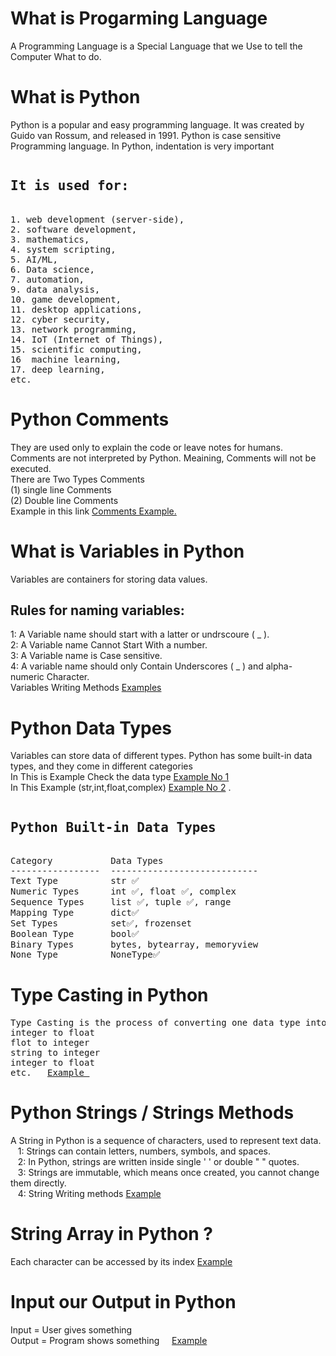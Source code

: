 <h1> What is Progarming Language </h1>
<p> A Programming Language is a Special Language that we Use to tell the Computer What to do. </p>

<h1>What is Python </h1>
<p>Python is a popular and easy programming language. It was created by Guido van Rossum, and released in 1991. Python is case sensitive Programming language. In Python, indentation is very important</p>
<pre>
<h2>It is used for:</h2>
1. web development (server-side),
2. software development,
3. mathematics,
4. system scripting,
5. AI/ML,
6. Data science,
7. automation,
9. data analysis,
10. game development,
11. desktop applications,
12. cyber security,
13. network programming,
14. IoT (Internet of Things),
15. scientific computing,
16  machine learning,
17. deep learning,
etc.
</pre>
<h1>Python Comments</h1>
<p> They are used only to explain the code or leave notes for humans. Comments are not interpreted by Python. Meaining, Comments will not be executed.<br/>
There are Two Types Comments <br/> (1) single line Comments <br/> (2) Double line Comments <br/>
  Example in this link <a href="https://github.com/ceobilal/Basic-python-/blob/main/01%20Python%20Comments.py">Comments Example.</a>
</p>
<h1>What is Variables in Python</h1>
<p> Variables are containers for storing data values.<br/>
<h2>Rules for naming variables:</h2>
  1: A Variable name should start with a latter or undrscoure ( _ ). <br/>
  2: A Variable name Cannot Start With a number. <br/>
  3: A Variable name is Case sensitive. <br/>
  4: A variable name should only Contain Underscores ( _ ) and alpha-numeric Character. <br/>
  Variables Writing Methods <a href="https://github.com/ceobilal/Basic-python-/blob/main/02%20Python%20Variable.py"> Examples </a>
</p>
<h1>Python Data Types</h1>
<p> Variables can store data of different types. Python has some built-in data types, and they come in different categories<br/> In This is Example Check the data type <a href="https://github.com/ceobilal/Basic-python-/blob/main/03%20Python%20Check%20data%20Type.py">Example No 1</a> <br/> In This Example (str,int,float,complex) <a href="https://github.com/ceobilal/Basic-python-/blob/main/04%20Python%20Data%20Types.py">Example No 2</a> .</p>
<pre>
<h2>Python Built-in Data Types</h2>
Category           Data Types
-----------------  ----------------------------
Text Type          str ✅
Numeric Types      int ✅, float ✅, complex
Sequence Types     list ✅, tuple ✅, range
Mapping Type       dict✅
Set Types          set✅, frozenset
Boolean Type       bool✅
Binary Types       bytes, bytearray, memoryview
None Type          NoneType✅  
</pre>
<h1>Type Casting in Python</h1>
<pre>Type Casting is the process of converting one data type into another in Python.
integer to float 
flot to integer
string to integer
integer to float
etc.   <a href="https://github.com/ceobilal/Basic-python-/blob/main/05%20Python%20Type%20Casting.py">Example </a></pre>
<h1>Python Strings / Strings Methods</h1>
<p>
A String in Python is a sequence of characters, used to represent text data.<br/>
&nbsp; &nbsp;1: Strings can contain letters, numbers, symbols, and spaces.<br/>
&nbsp; &nbsp;2: In Python, strings are written inside single ' ' or double " " quotes.<br/>
&nbsp; &nbsp;3: Strings are immutable, which means once created, you cannot change them directly.<br/>
&nbsp; &nbsp;4: String Writing methods <a href="https://github.com/ceobilal/Basic-python-/blob/main/06%20Python%20Strings.py">Example</a>
</p>

<h1>String Array in Python ?</h1>
<p>Each character can be accessed by its index <a href="https://github.com/ceobilal/Basic-python-/blob/main/07%20Python%20Strings%20are%20Arrays.py"> Example </a></p>
<h1>Input our Output in Python </h1>
<P>Input = User gives something <br/>
Output = Program shows something &nbsp; &nbsp;  <a href="https://github.com/ceobilal/Basic-python-/blob/main/08%20Python%20input%20and%20output.py"> Example </a></P>







